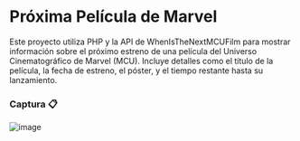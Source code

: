 # Próxima Película de Marvel
Este proyecto utiliza PHP y la API de WhenIsTheNextMCUFilm para mostrar información sobre el próximo estreno de una película del Universo Cinematográfico de Marvel (MCU). Incluye detalles como el título de la película, la fecha de estreno, el póster, y el tiempo restante hasta su lanzamiento.

### Captura 📋
![image](https://github.com/user-attachments/assets/b17eaf58-33d0-4c55-bcfe-ddcbd9432660)
